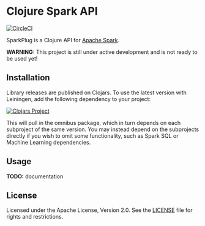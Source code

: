 Clojure Spark API
=================

[![CircleCI](https://circleci.com/gh/amperity/sparkplug.svg?style=shield&circle-token=8222ffae4136dd0fd585c5f2c361ea9426acee8d)](https://circleci.com/gh/amperity/sparkplug)

SparkPlug is a Clojure API for [Apache Spark](http://spark.apache.org/).

**WARNING:** This project is still under active development and is not ready to
be used yet!


## Installation

Library releases are published on Clojars. To use the latest version with
Leiningen, add the following dependency to your project:

[![Clojars Project](https://clojars.org/amperity/sparkplug/latest-version.svg)](https://clojars.org/amperity/sparkplug)

This will pull in the omnibus package, which in turn depends on each subproject
of the same version. You may instead depend on the subprojects directly if you
wish to omit some functionality, such as Spark SQL or Machine Learning
dependencies.


## Usage

**TODO:** documentation


## License

Licensed under the Apache License, Version 2.0. See the [LICENSE](LICENSE) file
for rights and restrictions.
